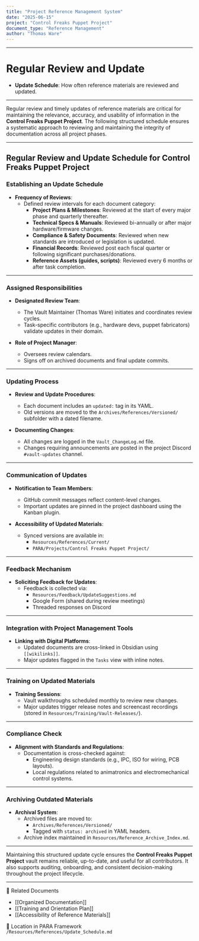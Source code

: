 ```yaml
---
title: "Project Reference Management System"
date: "2025-06-15"
project: "Control Freaks Puppet Project"
document_type: "Reference Management"
author: "Thomas Ware"
---
```

---
# Regular Review and Update

- **Update Schedule**: How often reference materials are reviewed and updated.

---
Regular review and timely updates of reference materials are critical for maintaining the relevance, accuracy, and usability of information in the **Control Freaks Puppet Project**. The following structured schedule ensures a systematic approach to reviewing and maintaining the integrity of documentation across all project phases.

---

## Regular Review and Update Schedule for Control Freaks Puppet Project

### Establishing an Update Schedule

- **Frequency of Reviews**:
  - Defined review intervals for each document category:
    - **Project Plans & Milestones**: Reviewed at the start of every major phase and quarterly thereafter.
    - **Technical Specs & Manuals**: Reviewed bi-annually or after major hardware/firmware changes.
    - **Compliance & Safety Documents**: Reviewed when new standards are introduced or legislation is updated.
    - **Financial Records**: Reviewed post each fiscal quarter or following significant purchases/donations.
    - **Reference Assets (guides, scripts)**: Reviewed every 6 months or after task completion.

---

### Assigned Responsibilities

- **Designated Review Team**:
  - The Vault Maintainer (Thomas Ware) initiates and coordinates review cycles.
  - Task-specific contributors (e.g., hardware devs, puppet fabricators) validate updates in their domain.
  
- **Role of Project Manager**:
  - Oversees review calendars.
  - Signs off on archived documents and final update commits.

---

### Updating Process

- **Review and Update Procedures**:
  - Each document includes an `updated:` tag in its YAML.
  - Old versions are moved to the `Archives/References/Versioned/` subfolder with a dated filename.

- **Documenting Changes**:
  - All changes are logged in the `Vault_ChangeLog.md` file.
  - Changes requiring announcements are posted in the project Discord `#vault-updates` channel.

---

### Communication of Updates

- **Notification to Team Members**:
  - GitHub commit messages reflect content-level changes.
  - Important updates are pinned in the project dashboard using the Kanban plugin.

- **Accessibility of Updated Materials**:
  - Synced versions are available in:
    - `Resources/References/Current/`
    - `PARA/Projects/Control Freaks Puppet Project/`

---

### Feedback Mechanism

- **Soliciting Feedback for Updates**:
  - Feedback is collected via:
    - `Resources/Feedback/UpdateSuggestions.md`
    - Google Form (shared during review meetings)
    - Threaded responses on Discord

---

### Integration with Project Management Tools

- **Linking with Digital Platforms**:
  - Updated documents are cross-linked in Obsidian using `[[wikilinks]]`.
  - Major updates flagged in the `Tasks` view with inline notes.

---

### Training on Updated Materials

- **Training Sessions**:
  - Vault walkthroughs scheduled monthly to review new changes.
  - Major updates trigger release notes and screencast recordings (stored in `Resources/Training/Vault-Releases/`).

---

### Compliance Check

- **Alignment with Standards and Regulations**:
  - Documentation is cross-checked against:
    - Engineering design standards (e.g., IPC, ISO for wiring, PCB layouts).
    - Local regulations related to animatronics and electromechanical control systems.

---

### Archiving Outdated Materials

- **Archival System**:
  - Archived files are moved to:
    - `Archives/References/Versioned/`
    - Tagged with `status: archived` in YAML headers.
  - Archive index maintained in `Resources/Reference_Archive_Index.md`.

---

Maintaining this structured update cycle ensures the **Control Freaks Puppet Project** vault remains reliable, up-to-date, and useful for all contributors. It also supports auditing, onboarding, and consistent decision-making throughout the project lifecycle.

---

🔗 Related Documents  
- [[Organized Documentation]]  
- [[Training and Orientation Plan]]  
- [[Accessibility of Reference Materials]]

📁 Location in PARA Framework  
`/Resources/References/Update_Schedule.md`
